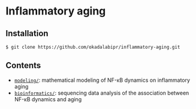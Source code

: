 # Inflammatory aging

## Installation

```
$ git clone https://github.com/okadalabipr/inflammatory-aging.git
```

## Contents

- [`modeling/`](./modeling/): mathematical modeling of NF-κB dynamics on inflammatory aging
- [`bioinformatics/`](./bioinformatics/): sequencing data analysis of the association between NF-κB dynamics and aging
